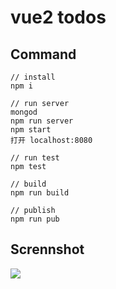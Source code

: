 # vue2 todos

## Command

```
// install
npm i

// run server
mongod
npm run server
npm start
打开 localhost:8080

// run test
npm test

// build
npm run build

// publish
npm run pub
```

## Scrennshot

![](https://github.com/atwxp/todos/vue2/raw/master/img/todo.png)
